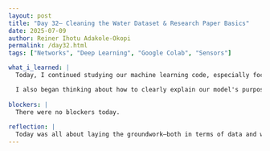 ```yaml
---
layout: post
title: "Day 32– Cleaning the Water Dataset & Research Paper Basics"
date: 2025-07-09
author: Reiner Ihotu Adakole-Okopi
permalink: /day32.html
tags: ["Networks", "Deep Learning", "Google Colab", "Sensors"]

what_i_learned: |
  Today, I continued studying our machine learning code, especially focusing on how it works on cleaning our water quality dataset. I'm starting to better understand how each line contributes to training the model and making predictions. Later in the day, we had a class session that walked us through the structure of a solid research paper. I learned about key parts like the introduction, methodology, and how to properly cite sources using references. It gave me a clearer picture of how to organize my thoughts and findings when it’s time to document our project.

  I also began thinking about how to clearly explain our model's purpose and impact in the research paper, especially for people who may not have a technical background. Combining both the technical training and writing elements today helped me connect the dots between building the model and effectively communicating its value.
  
blockers: |
  There were no blockers today. 
  
reflection: |
  Today was all about laying the groundwork—both in terms of data and writing. Cleaning the dataset showed me how important it is to prepare our inputs properly before doing anything with machine learning. At the same time, the research class helped me realize how every step of our process can be clearly explained to others through writing. I’m learning to be more patient with the technical details and to trust the process of building a solid research foundation.
---
```

